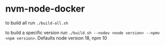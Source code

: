 # nvm-node-docker

to build all run `./build-all.sh`

to build a specific version run `./build.sh --nodev <node version> --npmv <npm version>`. Defaults node version 18, npm 10